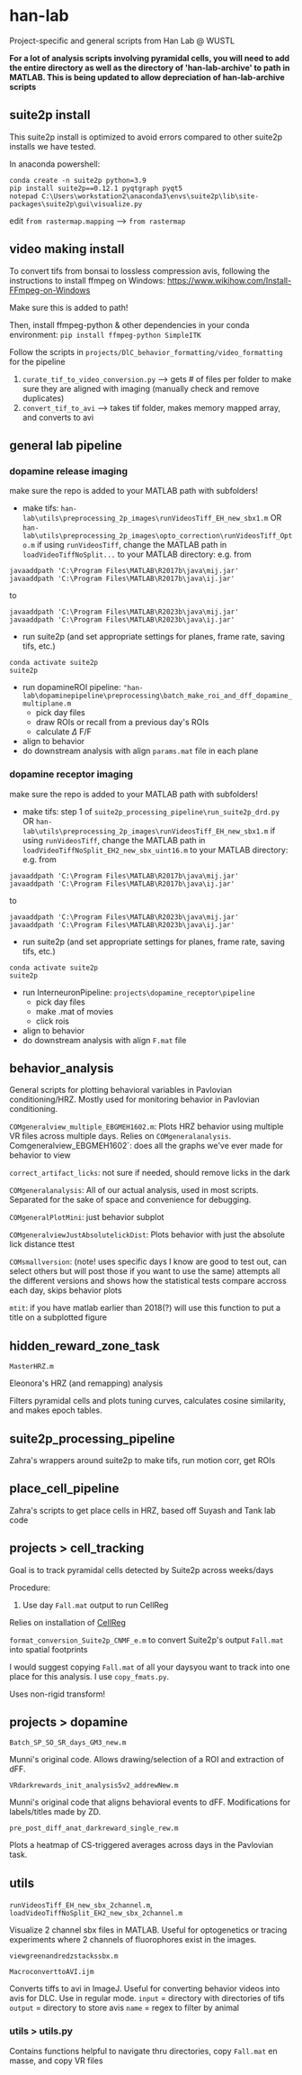 # han-lab

Project-specific and general scripts from Han Lab @ WUSTL

**For a lot of analysis scripts involving pyramidal cells, you will need to add the entire directory as well as the directory of 'han-lab-archive' to path in MATLAB. This is being updated to allow depreciation of han-lab-archive scripts**

## suite2p install
This suite2p install is optimized to avoid errors compared to other suite2p installs we have tested.

In anaconda powershell:
```
conda create -n suite2p python=3.9
pip install suite2p==0.12.1 pyqtgraph pyqt5
notepad C:\Users\workstation2\anaconda3\envs\suite2p\lib\site-packages\suite2p\gui\visualize.py
```
edit `from rastermap.mapping` --> `from rastermap`

## video making install

To convert tifs from bonsai to lossless compression avis, following the instructions to install ffmpeg on Windows:
https://www.wikihow.com/Install-FFmpeg-on-Windows

Make sure this is added to path!

Then, install ffmpeg-python & other dependencies in your conda environment: `pip install ffmpeg-python SimpleITK`

Follow the scripts in `projects/DlC_behavior_formatting/video_formatting` for the pipeline
1. `curate_tif_to_video_conversion.py` --> gets # of files per folder to make sure they are aligned with imaging (manually check and remove duplicates)
2. `convert_tif_to_avi` --> takes tif folder, makes memory mapped array, and converts to avi

## general lab pipeline 

### dopamine release imaging

make sure the repo is added to your MATLAB path with subfolders!

- make tifs: `han-lab\utils\preprocessing_2p_images\runVideosTiff_EH_new_sbx1.m` OR `han-lab\utils\preprocessing_2p_images\opto_correction\runVideosTiff_Opto.m`
if using `runVideosTiff`, change the MATLAB path in `loadVideoTiffNoSplit...` to your MATLAB directory:
e.g. from 
```
javaaddpath 'C:\Program Files\MATLAB\R2017b\java\mij.jar'
javaaddpath 'C:\Program Files\MATLAB\R2017b\java\ij.jar'
```
to 
```
javaaddpath 'C:\Program Files\MATLAB\R2023b\java\mij.jar'
javaaddpath 'C:\Program Files\MATLAB\R2023b\java\ij.jar'
```
- run suite2p (and set appropriate settings for planes, frame rate, saving tifs, etc.)
```
conda activate suite2p
suite2p
```
- run dopamineROI pipeline: `"han-lab\dopaminepipeline\preprocessing\batch_make_roi_and_dff_dopamine_multiplane.m`
  - pick day files
  - draw ROIs or recall from a previous day's ROIs
  - calculate $\Delta$ F/F
- align to behavior
- do downstream analysis with align `params.mat` file in each plane

### dopamine receptor imaging
make sure the repo is added to your MATLAB path with subfolders!

- make tifs: step 1 of `suite2p_processing_pipeline\run_suite2p_drd.py` OR `han-lab\utils\preprocessing_2p_images\runVideosTiff_EH_new_sbx1.m`
if using `runVideosTiff`, change the MATLAB path in `loadVideoTiffNoSplit_EH2_new_sbx_uint16.m` to your MATLAB directory:
e.g. from 
```
javaaddpath 'C:\Program Files\MATLAB\R2017b\java\mij.jar'
javaaddpath 'C:\Program Files\MATLAB\R2017b\java\ij.jar'
```
to 
```
javaaddpath 'C:\Program Files\MATLAB\R2023b\java\mij.jar'
javaaddpath 'C:\Program Files\MATLAB\R2023b\java\ij.jar'
```
- run suite2p (and set appropriate settings for planes, frame rate, saving tifs, etc.)
```
conda activate suite2p
suite2p
```
- run InterneuronPipeline: `projects\dopamine_receptor\pipeline`
  - pick day files
  - make .mat of movies
  - click rois
- align to behavior
- do downstream analysis with align `F.mat` file

## behavior_analysis

General scripts for plotting behavioral variables in Pavlovian conditioning/HRZ. Mostly used for monitoring behavior in Pavlovian conditioning.

`COMgeneralview_multiple_EBGMEH1602.m`: Plots HRZ behavior using multiple VR files across multiple days. Relies on `COMgeneralanalysis`.
` 
`Comgeneralview_EBGMEH1602`: does all the graphs we've ever made for behavior to view
  
`correct_artifact_licks`: not sure if needed, should remove licks in the dark
 
`COMgeneralanalysis`: All of our actual analysis, used in most scripts. Separated for the sake of space and convenience for debugging.
 
`COMgeneralPlotMini`: just behavior subplot
 
`COMgeneralviewJustAbsolutelickDist`: Plots behavior with just the absolute lick distance ttest
 
`COMsmallversion`: (note! uses specific days I know are good to test out, can select others but will post those if you want to use the same) attempts all the different versions and shows how the statistical tests compare accross each day, skips behavior plots
 
`mtit`: if you have matlab earlier than 2018(?) will use this function to put a title on a subplotted figure

## hidden_reward_zone_task

`MasterHRZ.m`

Eleonora's HRZ (and remapping) analysis

Filters pyramidal cells and plots tuning curves, calculates cosine similarity, and makes epoch tables.

## suite2p_processing_pipeline

Zahra's wrappers around suite2p to make tifs, run motion corr, get ROIs

## place_cell_pipeline

Zahra's scripts to get place cells in HRZ, based off Suyash and Tank lab code 

## projects > cell_tracking

Goal is to track pyramidal cells detected by Suite2p across weeks/days

Procedure:
1. Use day `Fall.mat` output to run CellReg

Relies on installation of [CellReg](https://github.com/zivlab/CellReg)

`format_conversion_Suite2p_CNMF_e.m` to convert Suite2p's output `Fall.mat` into spatial footprints

I would suggest copying `Fall.mat` of all your daysyou want to track into one place for this analysis. I use `copy_fmats.py`.

Uses non-rigid transform!

## projects > dopamine

`Batch_SP_SO_SR_days_GM3_new.m`

Munni's original code. Allows drawing/selection of a ROI and extraction of dFF.

`VRdarkrewards_init_analysis5v2_addrewNew.m`

Munni's original code that aligns behavioral events to dFF. Modifications for labels/titles made by ZD.

`pre_post_diff_anat_darkreward_single_rew.m`

Plots a heatmap of CS-triggered averages across days in the Pavlovian task.

## utils

`runVideosTiff_EH_new_sbx_2channel.m`, `loadVideoTiffNoSplit_EH2_new_sbx_2channel.m`

Visualize 2 channel sbx files in MATLAB. Useful for optogenetics or tracing experiments where 2 channels of fluorophores exist in the images.

`viewgreenandredzstackssbx.m`

`MacroconverttoAVI.ijm`

Converts tiffs to avi in ImageJ. Useful for converting behavior videos into avis for DLC. Use in regular mode.
`input` = directory with directories of tifs 
`output` = directory to store avis
`name` = regex to filter by animal

### utils > utils.py

Contains functions helpful to navigate thru directories, copy `Fall.mat` en masse, and copy VR files
